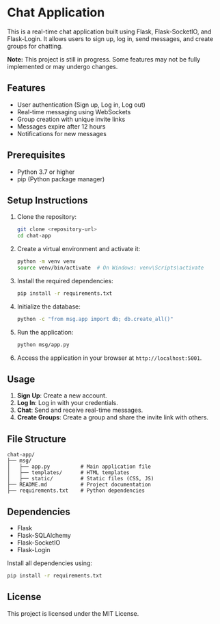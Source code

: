 # Chat Application

This is a real-time chat application built using Flask, Flask-SocketIO, and Flask-Login. It allows users to sign up, log in, send messages, and create groups for chatting.

**Note:** This project is still in progress. Some features may not be fully implemented or may undergo changes.

## Features

- User authentication (Sign up, Log in, Log out)
- Real-time messaging using WebSockets
- Group creation with unique invite links
- Messages expire after 12 hours
- Notifications for new messages

## Prerequisites

- Python 3.7 or higher
- pip (Python package manager)

## Setup Instructions

1. Clone the repository:
   ```bash
   git clone <repository-url>
   cd chat-app
   ```

2. Create a virtual environment and activate it:
   ```bash
   python -m venv venv
   source venv/bin/activate  # On Windows: venv\Scripts\activate
   ```

3. Install the required dependencies:
   ```bash
   pip install -r requirements.txt
   ```

4. Initialize the database:
   ```bash
   python -c "from msg.app import db; db.create_all()"
   ```

5. Run the application:
   ```bash
   python msg/app.py
   ```

6. Access the application in your browser at `http://localhost:5001`.

## Usage

1. **Sign Up**: Create a new account.
2. **Log In**: Log in with your credentials.
3. **Chat**: Send and receive real-time messages.
4. **Create Groups**: Create a group and share the invite link with others.

## File Structure

```
chat-app/
├── msg/
│   ├── app.py          # Main application file
│   ├── templates/      # HTML templates
│   ├── static/         # Static files (CSS, JS)
├── README.md           # Project documentation
├── requirements.txt    # Python dependencies
```

## Dependencies

- Flask
- Flask-SQLAlchemy
- Flask-SocketIO
- Flask-Login

Install all dependencies using:
```bash
pip install -r requirements.txt
```

## License

This project is licensed under the MIT License.
